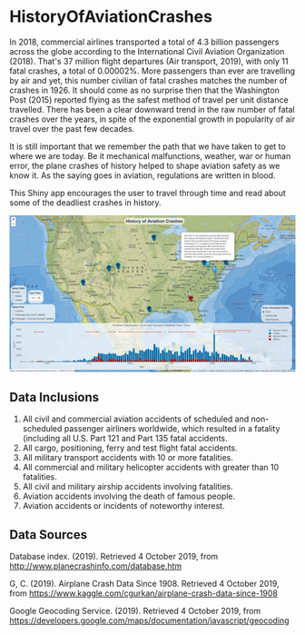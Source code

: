 # HistoryOfAviationCrashes

In 2018, commercial airlines transported a total of 4.3 billion passengers across the globe according to the International Civil Aviation Organization (2018). That's 37 million flight departures (Air transport, 2019), with only 11 fatal crashes, a total of 0.00002%. More passengers than ever are travelling by air and yet, this number civilian of fatal crashes matches the number of crashes in 1926. It should come as no surprise then that the Washington Post (2015) reported flying as the safest method of travel per unit distance travelled. There has been a clear downward trend in the raw number of fatal crashes over the years, in spite of the exponential growth in popularity of air travel over the past few decades.

It is still important that we remember the path that we have taken to get to where we are today. Be it mechanical malfunctions, weather, war or human error, the plane crashes of history helped to shape aviation safety as we know it. As the saying goes in aviation, regulations are written in blood. 
 
This Shiny app encourages the user to travel through time and read about some of the deadliest crashes in history. 

![example](docs/example.png?raw=true "example")

## Data Inclusions

1. All civil and commercial aviation accidents of scheduled and non-scheduled passenger airliners worldwide, which resulted in a fatality (including all U.S. Part 121 and Part 135 fatal accidents.
2. All cargo, positioning, ferry and test flight fatal accidents.
3. All military transport accidents with 10 or more fatalities.
4. All commercial and military helicopter accidents with greater than 10 fatalities.
5. All civil and military airship accidents involving fatalities.
6. Aviation accidents involving the death of famous people.
7. Aviation accidents or incidents of noteworthy interest.

## Data Sources

Database index. (2019). Retrieved 4 October 2019, from http://www.planecrashinfo.com/database.htm

G, C. (2019). Airplane Crash Data Since 1908. Retrieved 4 October 2019, from https://www.kaggle.com/cgurkan/airplane-crash-data-since-1908

Google Geocoding Service. (2019). Retrieved 4 October 2019, from https://developers.google.com/maps/documentation/javascript/geocoding

